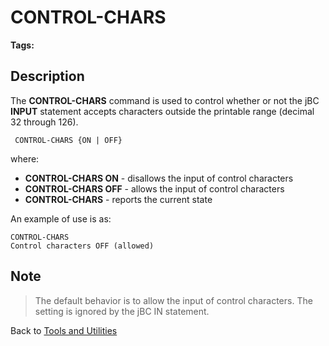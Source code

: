 # CONTROL-CHARS

<PageHeader />

**Tags:**
<badge text='control charaters' vertical='middle' />
<badge text='input' vertical='middle' />

## Description

The **CONTROL-CHARS** command is used to control whether or not the jBC **INPUT** statement accepts characters outside the printable range (decimal 32 through 126).

```
 CONTROL-CHARS {ON | OFF}
```

where:

- **CONTROL-CHARS ON** - disallows the input of control characters
- **CONTROL-CHARS OFF** - allows the input of control characters
- **CONTROL-CHARS** - reports the current state

An example of use is as:

```
CONTROL-CHARS
Control characters OFF (allowed)
```

## Note

> The default behavior is to allow the input of control characters. The setting is ignored by the jBC IN statement.

Back to [Tools and Utilities](./../README.md)
  
<PageFooter />
